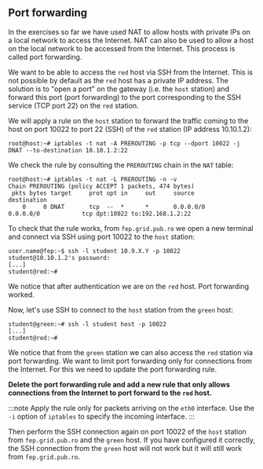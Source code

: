 ## Port forwarding

In the exercises so far we have used NAT to allow hosts with private IPs on a local network to access the Internet. NAT can also be used to allow a host on the local network to be accessed from the Internet. This process is called port forwarding.

We want to be able to access the `red` host via SSH from the Internet. This is not possible by default as the `red` host has a private IP address. The solution is to "open a port" on the gateway (i.e. the `host` station) and forward this port (port forwarding) to the port corresponding to the SSH service (TCP port 22) on the `red` station.

We will apply a rule on the `host` station to forward the traffic coming to the host on port 10022 to port 22 (SSH) of the `red` station (IP address 10.10.1.2):

```shell-session
root@host:~# iptables -t nat -A PREROUTING -p tcp --dport 10022 -j DNAT --to-destination 10.10.1.2:22
```

We check the rule by consulting the `PREROUTING` chain in the `NAT` table:

```shell-session
root@host:~# iptables -t nat -L PREROUTING -n -v
Chain PREROUTING (policy ACCEPT 1 packets, 474 bytes)
 pkts bytes target     prot opt in     out     source               destination
    0     0 DNAT       tcp  --  *      *       0.0.0.0/0            0.0.0.0/0            tcp dpt:10022 to:192.168.1.2:22
```

To check that the rule works, from `fep.grid.pub.ro` we open a new terminal and connect via SSH using port 10022 to the `host` station:

```shell-session
user.name@fep:~$ ssh -l student 10.9.X.Y -p 10022
student@10.10.1.2's password:
[...]
student@red:~#
```

We notice that after authentication we are on the `red` host. Port forwarding worked.

Now, let's use SSH to connect to the `host` station from the `green` host:

```shell-session
student@green:~# ssh -l student host -p 10022
[...]
student@red:~#
```

We notice that from the `green` station we can also access the `red` station via port forwarding. We want to limit port forwarding only for connections from the Internet. For this we need to update the port forwarding rule.

**Delete the port forwarding rule and add a new rule that only allows connections from the Internet to port forward to the `red` host.**

:::note
Apply the rule only for packets arriving on the `eth0` interface. Use the `-i` option of `iptables` to specify the incoming interface.
:::

Then perform the SSH connection again on port 10022 of the `host` station from `fep.grid.pub.ro` and the `green` host. If you have configured it correctly, the SSH connection from the `green` host will not work but it will still work from `fep.grid.pub.ro`.
